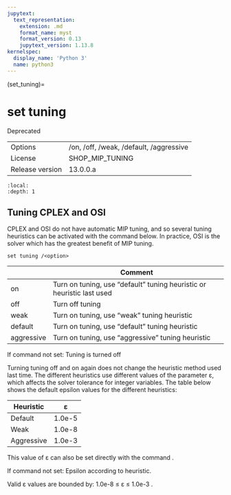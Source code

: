 ```yaml
---
jupytext:
  text_representation:
    extension: .md
    format_name: myst
    format_version: 0.13
    jupytext_version: 1.13.8
kernelspec:
  display_name: 'Python 3'
  name: python3
---
```


(set_tuning)=
# set tuning
Deprecated

|   |   |
|---|---|
|Options|/on, /off, /weak, /default, /aggressive|
|License|SHOP_MIP_TUNING|
|Release version|13.0.0.a|

```{contents}
:local:
:depth: 1
```

## Tuning CPLEX and OSI
CPLEX and OSI do not have automatic MIP tuning, and so several tuning heuristics can be activated with the command below. In practice, OSI is the solver which has the greatest benefit of MIP tuning.
```
set tuning /<option>
```

|<option>|Comment|
|---|---|
|on|Turn on tuning, use “default” tuning heuristic or heuristic last used|
|off|Turn off tuning|
|weak|Turn on tuning, use “weak” tuning heuristic|
|default|Turn on tuning, use “default” tuning heuristic|
|aggressive|Turn on tuning, use “aggressive” tuning heuristic|

If command not set: Tuning is turned off

Turning tuning off and on again does not change the heuristic method used last time. The different heuristics use different values of the parameter ε, which affects the solver tolerance for integer variables. The table below shows the default epsilon values for the different heuristics:

|Heuristic|ε|
|---|---|
|Default|1.0e-5|
|Weak|1.0e-8|
|Aggressive|1.0e-3|

This value of ε can also be set directly with the command [](set_epsilon).

If command not set: Epsilon according to heuristic.

Valid ε values are bounded by: 1.0e-8 ≤ ε ≤ 1.0e-3 .



